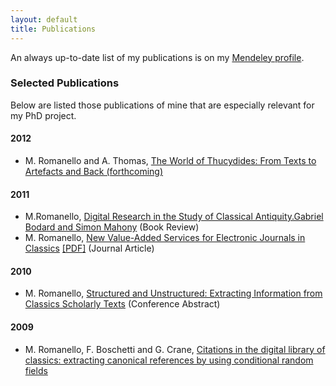 ```yaml
---
layout: default
title: Publications
---
```

An always up-to-date list of my publications is on my [Mendeley profile](http://www.mendeley.com/profiles/matteo-romanello/).

### Selected Publications ###

Below are listed those publications of mine that are especially relevant for my PhD project.

#### 2012 ####
* M. Romanello and A. Thomas, [The World of Thucydides: From Texts to Artefacts and Back (forthcoming)](http://www.mendeley.com/research/world-thucydides-texts-artefacts-back-1/)

#### 2011 ####
*	M.Romanello, [Digital Research in the Study of Classical Antiquity.Gabriel Bodard and Simon Mahony](http://www.mendeley.com/research/book-review-digital-research-study-classical-antiquity-gabriel-bodard-simon-mahony/) (Book Review)
* M. Romanello, [New Value-Added Services for Electronic Journals in Classics](http://www.mendeley.com/research/new-valueadded-services-electronic-journals-classics/) [\[PDF\]](files/romanello_jlis_2011.pdf) (Journal Article)

#### 2010 ####
* M. Romanello, [Structured and Unstructured: Extracting Information from Classics Scholarly Texts](http://dh2010.cch.kcl.ac.uk/academic-programme/abstracts/papers/html/ab-803.html) (Conference Abstract)

#### 2009 ####
* M. Romanello, F. Boschetti and G. Crane, [Citations in the digital library of classics: extracting canonical references by using conditional random fields](http://www.mendeley.com/research/citations-digital-library-classics-extracting-canonical-references-using-conditional-random-fields/)

<!--
#### 2008 ####
#### 2007 ####
-->